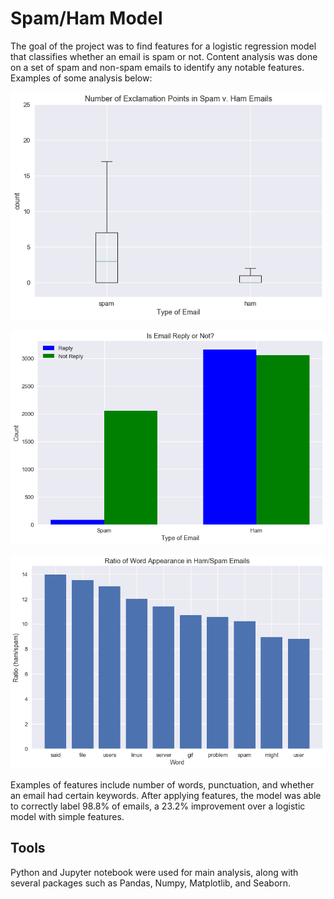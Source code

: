 # Spam/Ham Model

The goal of the project was to find features for a logistic regression model that classifies whether an email is spam or not. Content analysis was done on a set of spam and non-spam emails to identify any notable features. Examples of some analysis below:

![Plot 1](images/plot1.png)

![Plot 2](images/plot2.png)

![Plot 3](images/plot3.png)

Examples of features include number of words, punctuation, and whether an email had certain keywords. After applying features, the model was able to correctly label 98.8% of emails, a 23.2% improvement over a logistic model with simple features.

## Tools

Python and Jupyter notebook were used for main analysis, along with several packages such as Pandas, Numpy, Matplotlib, and Seaborn.

